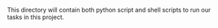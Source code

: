 This directory will contain both python script and shell scripts to run our tasks in this project.

